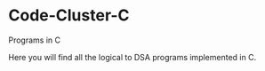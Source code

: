 # Code-Cluster-C
Programs in C
 
Here you will find all the logical to DSA programs implemented in C. 
